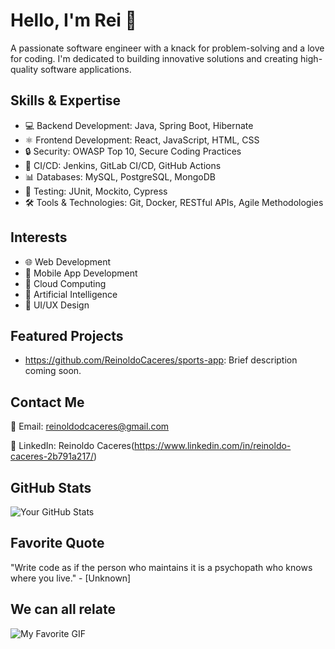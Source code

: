 <!---
  Note: This README.md template is intended for GitHub profile overview
  Please replace the placeholder text and customize it according to your needs
-->

<!-- Your Name -->
# Hello, I'm Rei 👋

<!-- Your Bio -->
A passionate software engineer with a knack for problem-solving and a love for coding. I'm dedicated to building innovative solutions and creating high-quality software applications.

<!-- Your Skills -->
## Skills & Expertise

- 💻 Backend Development: Java, Spring Boot, Hibernate
- ⚛️ Frontend Development: React, JavaScript, HTML, CSS
- 🔒 Security: OWASP Top 10, Secure Coding Practices
- 🚀 CI/CD: Jenkins, GitLab CI/CD, GitHub Actions
- 📊 Databases: MySQL, PostgreSQL, MongoDB
- 🧪 Testing: JUnit, Mockito, Cypress
- 🛠️ Tools & Technologies: Git, Docker, RESTful APIs, Agile Methodologies

<!-- Your Interests -->
## Interests

- 🌐 Web Development
- 📱 Mobile App Development
- 🚀 Cloud Computing
- 🤖 Artificial Intelligence
- 🌈 UI/UX Design

<!-- Your Projects -->
## Featured Projects

- https://github.com/ReinoldoCaceres/sports-app: Brief description coming soon.

<!-- Your Contact Information -->
## Contact Me

📧 Email: reinoldodcaceres@gmail.com

🔗 LinkedIn: Reinoldo Caceres(https://www.linkedin.com/in/reinoldo-caceres-2b791a217/)


<!-- Your GitHub Stats -->
## GitHub Stats

![Your GitHub Stats](https://github-readme-stats.vercel.app/api?username=ReinoldoCaceres&show_icons=true&theme=dark)

<!-- Your Favorite Quote -->
## Favorite Quote

"Write code as if the person who maintains it is a psychopath who knows where you live." - [Unknown]

<!-- Your Favorite GIF -->
## We can all relate

![My Favorite GIF](https://media.giphy.com/media/yYSSBtDgbbRzq/giphy.gif)
